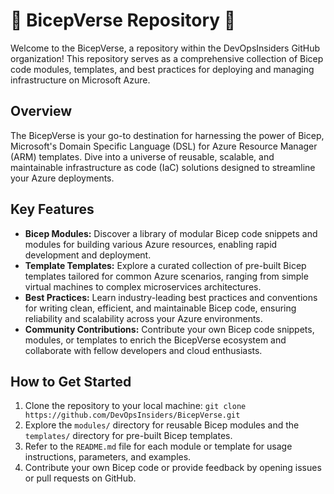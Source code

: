 # 🌟 BicepVerse Repository 🌟

Welcome to the BicepVerse, a repository within the DevOpsInsiders GitHub organization! This repository serves as a comprehensive collection of Bicep code modules, templates, and best practices for deploying and managing infrastructure on Microsoft Azure.

## Overview
The BicepVerse is your go-to destination for harnessing the power of Bicep, Microsoft's Domain Specific Language (DSL) for Azure Resource Manager (ARM) templates. Dive into a universe of reusable, scalable, and maintainable infrastructure as code (IaC) solutions designed to streamline your Azure deployments.

## Key Features
- **Bicep Modules:** Discover a library of modular Bicep code snippets and modules for building various Azure resources, enabling rapid development and deployment.
- **Template Templates:** Explore a curated collection of pre-built Bicep templates tailored for common Azure scenarios, ranging from simple virtual machines to complex microservices architectures.
- **Best Practices:** Learn industry-leading best practices and conventions for writing clean, efficient, and maintainable Bicep code, ensuring reliability and scalability across your Azure environments.
- **Community Contributions:** Contribute your own Bicep code snippets, modules, or templates to enrich the BicepVerse ecosystem and collaborate with fellow developers and cloud enthusiasts.

## How to Get Started
1. Clone the repository to your local machine: `git clone https://github.com/DevOpsInsiders/BicepVerse.git`
2. Explore the `modules/` directory for reusable Bicep modules and the `templates/` directory for pre-built Bicep templates.
3. Refer to the `README.md` file for each module or template for usage instructions, parameters, and examples.
4. Contribute your own Bicep code or provide feedback by opening issues or pull requests on GitHub.

